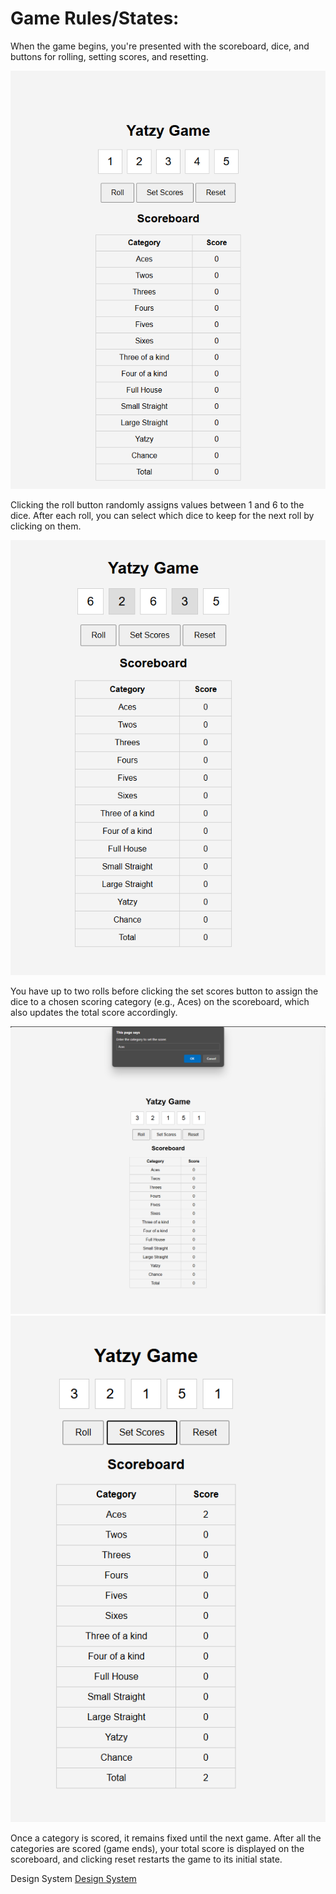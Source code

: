 # Game Rules/States:

When the game begins, you're presented with the scoreboard, dice, and buttons for rolling, setting scores, and resetting. 

![Figure](docs/design_system/image.png) 


Clicking the roll button randomly assigns values between 1 and 6 to the dice. After each roll, you can select which dice to keep for the next roll by clicking on them. 

![Figure](docs/design_system/image-1.png)


You have up to two rolls before clicking the set scores button to assign the dice to a chosen scoring category (e.g., Aces) on the scoreboard, which also updates the total score accordingly. 

![Figure](docs/design_system/image-3.png)
![Figure](docs/design_system/image-4.png)


Once a category is scored, it remains fixed until the next game. After all the categories are scored (game ends), your total score is displayed on the scoreboard, and clicking reset restarts the game to its initial state.






Design System [Design System](docs/design_system.md)
